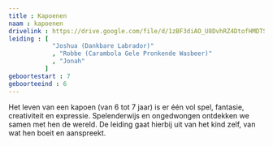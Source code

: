```yaml
---
title : Kapoenen
naam : kapoenen
drivelink : https://drive.google.com/file/d/1zBF3diAO_U8DvhRZ4DtofHMDTSiAbQnm/preview
leiding : [
            "Joshua (Dankbare Labrador)"
            , "Robbe (Carambola Gele Pronkende Wasbeer)"
            , "Jonah"
          ]
geboortestart : 7
geboorteeind : 6
---
```


Het leven van een kapoen (van 6 tot 7 jaar) is er één vol spel, fantasie, creativiteit en expressie.
Spelenderwijs en ongedwongen ontdekken we samen met hen de wereld.
De leiding gaat hierbij uit van het kind zelf, van wat hen boeit en aanspreekt.
